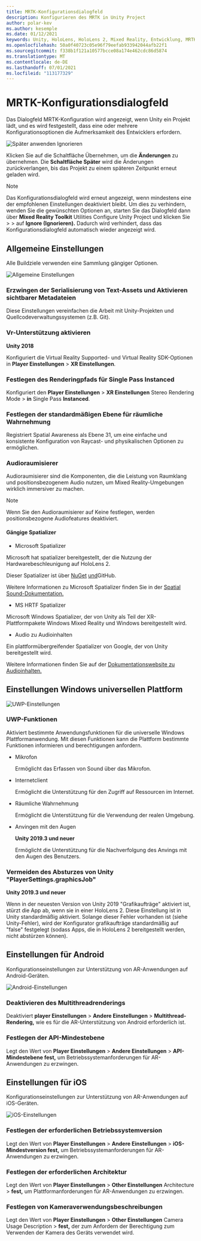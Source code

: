 ```yaml
---
title: MRTK-Konfigurationsdialogfeld
description: Konfigurieren des MRTK in Unity Project
author: polar-kev
ms.author: kesemple
ms.date: 01/12/2021
keywords: Unity, HoloLens, HoloLens 2, Mixed Reality, Entwicklung, MRTK, Unity
ms.openlocfilehash: 50a0f40723c05e96f79eefab933942044afb22f1
ms.sourcegitcommit: f338b1f121a10577bcce08a174e462cdc86d5874
ms.translationtype: MT
ms.contentlocale: de-DE
ms.lasthandoff: 07/01/2021
ms.locfileid: "113177329"
---
```

# <a name="mrtk-configuration-dialog"></a>MRTK-Konfigurationsdialogfeld

Das Dialogfeld MRTK-Konfiguration wird angezeigt, wenn Unity ein Projekt lädt, und es wird festgestellt, dass eine oder mehrere Konfigurationsoptionen die Aufmerksamkeit des Entwicklers erfordern.

![Später anwenden Ignorieren](../features/images/configuration-dialog/ConfigurationDialogHeader.png)

Klicken Sie auf die Schaltfläche Übernehmen, um die **Änderungen** zu übernehmen. Die **Schaltfläche Später** wird die Änderungen zurückverlangen, bis das Projekt zu einem späteren Zeitpunkt erneut geladen wird.

> [!NOTE]
> Das Konfigurationsdialogfeld wird erneut angezeigt, wenn mindestens eine der empfohlenen Einstellungen deaktiviert bleibt. Um dies zu verhindern, wenden Sie die gewünschten Optionen an, starten Sie das Dialogfeld dann über **Mixed Reality Toolkit** Utilities Configure Unity Project und klicken Sie  >    >   auf **Ignore (Ignorieren).** Dadurch wird verhindert, dass das Konfigurationsdialogfeld automatisch wieder angezeigt wird.

## <a name="common-settings"></a>Allgemeine Einstellungen

Alle Buildziele verwenden eine Sammlung gängiger Optionen.

![Allgemeine Einstellungen](../features/images/configuration-dialog/ConfigurationDialogCommonSettings.png)

### <a name="force-text-asset-serialization-and-enable-visible-meta-files"></a>Erzwingen der Serialisierung von Text-Assets und Aktivieren sichtbarer Metadateien

Diese Einstellungen vereinfachen die Arbeit mit Unity-Projekten und Quellcodeverwaltungssystemen (z.B. Git).

### <a name="enable-vr-supported"></a>Vr-Unterstützung aktivieren

**Unity 2018**

Konfiguriert die Virtual Reality Supported- und Virtual Reality SDK-Optionen in **Player Einstellungen**  >  **XR Einstellungen**.

### <a name="set-single-pass-instanced-rendering-path"></a>Festlegen des Renderingpfads für Single Pass Instanced

Konfiguriert den **Player Einstellungen**  >  **XR Einstellungen** Stereo Rendering Mode  >  **in** Single Pass **Instanced**.

### <a name="set-default-spatial-awareness-layer"></a>Festlegen der standardmäßigen Ebene für räumliche Wahrnehmung

Registriert Spatial Awareness als Ebene 31, um eine einfache und konsistente Konfiguration von Raycast- und physikalischen Optionen zu ermöglichen.

### <a name="audio-spatializer"></a>Audioraumisierer

Audioraumisierer sind die Komponenten, die die Leistung von Raumklang und positionsbezogenem Audio nutzen, um Mixed Reality-Umgebungen wirklich immersiver zu machen.

> [!NOTE]
> Wenn Sie den Audioraumisierer auf Keine festlegen, werden positionsbezogene Audiofeatures deaktiviert.

#### <a name="common-spatializers"></a>Gängige Spatializer

- Microsoft Spatializer

Microsoft hat spatializer bereitgestellt, der die Nutzung der Hardwarebeschleunigung auf HoloLens 2.

Dieser Spatializer ist über [NuGet](https://www.nuget.org/packages/Microsoft.SpatialAudio.Spatializer.Unity/) [und](https://github.com/microsoft/spatialaudio-unity)GitHub.

Weitere Informationen zu Microsoft Spatializer finden Sie in der [Spatial Sound-Dokumentation.](/windows/mixed-reality/spatial-sound-in-unity)

- MS HRTF Spatializer

Microsoft Windows Spatializer, der von Unity als Teil der XR-Plattformpakete Windows Mixed Reality und Windows bereitgestellt wird.

- Audio zu Audioinhalten

Ein plattformübergreifender Spatializer von Google, der von Unity bereitgestellt wird.

Weitere Informationen finden Sie auf der [Dokumentationswebsite zu Audioinhalten.](https://resonance-audio.github.io/resonance-audio/develop/unity/getting-started)

## <a name="universal-windows-platform-settings"></a>Einstellungen Windows universellen Plattform

![UWP-Einstellungen](../features/images/configuration-dialog/ConfigurationDialogUWPSettings.png)

### <a name="uwp-capabilities"></a>UWP-Funktionen

Aktiviert bestimmte Anwendungsfunktionen für die universelle Windows Plattformanwendung. Mit diesen Funktionen kann die Plattform bestimmte Funktionen informieren und berechtigungen anfordern.

- Mikrofon

  Ermöglicht das Erfassen von Sound über das Mikrofon.

- Internetclient

  Ermöglicht die Unterstützung für den Zugriff auf Ressourcen im Internet.

- Räumliche Wahrnehmung

  Ermöglicht die Unterstützung für die Verwendung der realen Umgebung.

- Anvingen mit den Augen

  **Unity 2019.3 und neuer**

  Ermöglicht die Unterstützung für die Nachverfolgung des Anvings mit den Augen des Benutzers.

### <a name="avoid-unity-playersettingsgraphicsjob-crash"></a>Vermeiden des Absturzes von Unity "PlayerSettings.graphicsJob"

**Unity 2019.3 und neuer**

Wenn in der neuesten Version von Unity 2019 "Grafikaufträge" aktiviert ist, stürzt die App ab, wenn sie in einer HoloLens 2.
Diese Einstellung ist in Unity standardmäßig aktiviert. [](https://issuetracker.unity3d.com/issues/enabling-graphics-jobs-in-2019-dot-3-x-results-in-a-crash-or-nothing-rendering-on-hololens-2)Solange dieser Fehler vorhanden ist (siehe Unity-Fehler), wird der Konfigurator grafikaufträge standardmäßig auf "false" festgelegt (sodass Apps, die in HoloLens 2 bereitgestellt werden, nicht abstürzen können).

## <a name="android-settings"></a>Einstellungen für Android

Konfigurationseinstellungen zur Unterstützung von AR-Anwendungen auf Android-Geräten.

![Android-Einstellungen](../features/images/configuration-dialog/ConfigurationDialogAndroidSettings.png)

### <a name="disable-multi-threaded-rendering"></a>Deaktivieren des Multithreadrenderings

Deaktiviert **player Einstellungen**  >  **Andere Einstellungen**  >  **Multithread-Rendering,** wie es für die AR-Unterstützung von Android erforderlich ist.

### <a name="set-minimum-api-level"></a>Festlegen der API-Mindestebene

Legt den Wert von **Player Einstellungen**  >  **Andere Einstellungen**  >  **API-Mindestebene fest,** um Betriebssystemanforderungen für AR-Anwendungen zu erzwingen.

## <a name="ios-settings"></a>Einstellungen für iOS

Konfigurationseinstellungen zur Unterstützung von AR-Anwendungen auf iOS-Geräten.

![iOS-Einstellungen](../features/images/configuration-dialog/ConfigurationDialogiOSSettings.png)

### <a name="set-required-os-version"></a>Festlegen der erforderlichen Betriebssystemversion

Legt den Wert von **Player Einstellungen**  >  **Andere Einstellungen**  >  **iOS-Mindestversion fest,** um Betriebssystemanforderungen für AR-Anwendungen zu erzwingen.

### <a name="set-required-architecture"></a>Festlegen der erforderlichen Architektur

Legt den Wert von **Player Einstellungen**  >  **Other Einstellungen** Architecture  >  **fest,** um Plattformanforderungen für AR-Anwendungen zu erzwingen.

### <a name="set-camera-usage-descriptions"></a>Festlegen von Kameraverwendungsbeschreibungen

Legt den Wert von **Player Einstellungen**  >  **Other Einstellungen** Camera Usage Description  >  **fest,** der zum Anfordern der Berechtigung zum Verwenden der Kamera des Geräts verwendet wird.

